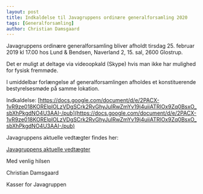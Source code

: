 ```yaml
---
layout: post
title: Indkaldelse til Javagruppens ordinære generalforsamling 2020
tags: [Generalforsamling]
author: Christian Damsgaard
---
```


Javagruppens ordinære generalforsamling bliver afholdt tirsdag 25. februar 2019 kl 17.00 hos Lund & Bendsen, Naverland 2, 15. sal, 2600 Glostrup.

Det er muligt at deltage via videoopkald (Skype) hvis man ikke har mulighed for fysisk fremmøde.

I umiddelbar forlængelse af generalforsamlingen afholdes et konstituerende bestyrelsesmøde på samme lokation.

Indkaldelse: [https://docs.google.com/document/d/e/2PACX-1vR9ze018KORElplOLzVDgSCrk2RvGhyJuIRwZmYv19j4uiiATRlOx9Zq0BsxO_sbXhPkgdNO4U3AAI-/pub](https://docs.google.com/document/d/e/2PACX-1vR9ze018KORElplOLzVDgSCrk2RvGhyJuIRwZmYv19j4uiiATRlOx9Zq0BsxO_sbXhPkgdNO4U3AAI-/pub)

Javagruppens aktuelle vedtægter findes her: 

[Javagruppens aktuelle vedtægter](https://docs.google.com/document/u/1/d/1JDyBvy0gbkhfIn04bNMM8wa5hkEvQmeqyo6d4hp0RnA/pub)

Med venlig hilsen

Christian Damsgaard

Kasser for Javagruppen
